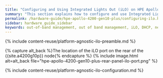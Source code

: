 ```yaml
---
title: "Configuring and Using Integrated Lights Out (iLO) on HPE Apollo 4200 Gen10 Plus Nodes"
summary: "This section explains how to configure and use Integrated Lights Out (iLO) on HPE Apollo 4200 Gen10 Plus nodes."
permalink: /hardware-guide/hpe-apollo-4200-gen10-plus/configuring-ilo.html
sidebar: hardware_guide_sidebar
keywords: out-of-band management, out of band management, iLO, DHCP, network, networking, LAN, ipmitool, HPE, Apollo 4200 Gen10 Plus
---
```


{% include content-reuse/platform-agnostic-ilo-preamble.md %}

{% capture alt_back %}The location of the iLO port on the rear of the {{site.a4200g10p}} node{% endcapture %}
{% include image.html alt=alt_back file="hpe-apollo-4200-gen10-plus-rear-panel-ilo-port.png" %}

{% include content-reuse/platform-agnostic-ilo-configuration.md %}

